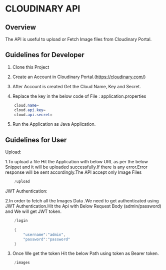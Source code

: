 # CLOUDINARY API

## Overview
The API is useful to upload or Fetch Image files from Cloudinary Portal.

## Guidelines for Developer

1. Clone this Project

2. Create an Account in Cloudinary Portal.(https://cloudinary.com/)

3. After Account is created Get the Cloud Name, Key and Secret.

4. Replace the key in the below code of File : application.properties
```java
	cloud.name=
	cloud.api.key=
	cloud.api.secret=
```
5. Run the Application as Java Application.

## Guidelines for User

Upload:

1.To upload a file Hit the Application with below URL as per the below Snippet and it will be uploaded successfully.If there is any error.Error response will be sent accordingly.The API accept only Image Files

```java
	/upload
```
JWT Authentication:

2.In order to fetch all the Images Data .We need to get authenticated  using JWT Authentication.Hit the Api with Below Request Body (admin/password) and We will get JWT token.

```java
	/login
	
	{
	    "username":"admin",
	    "password":"password"
	}
```


3. Once We get the token Hit the below Path using token as Bearer token.

```java
	/images
```

